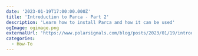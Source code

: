 ```yaml
---
date: '2023-01-19T17:00:00.000Z'
title: 'Introduction to Parca - Part 2'
description: 'Learn how to install Parca and how it can be used'
ogImage: ogimage.png
externalUrl: 'https://www.polarsignals.com/blog/posts/2023/01/19/introduction-to-parca-agent/'
categories:
  - How-To
---
```

